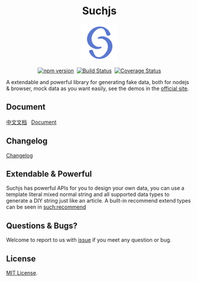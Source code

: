 <h1 align="center">Suchjs</h1>

<div align="center">
  
  ![Suchjs Logo](./source/image/logo.png)

</div>
<div align="center">

[![npm version](https://badge.fury.io/js/suchjs.svg)](https://badge.fury.io/js/suchjs)&nbsp;&nbsp;[![Build Status](https://travis-ci.com/suchjs/such.svg?branch=master)](https://travis-ci.com/suchjs/such)&nbsp;&nbsp;[![Coverage Status](https://coveralls.io/repos/github/suchjs/such/badge.svg?branch=master)](https://coveralls.io/github/suchjs/such?branch=master)

</div>


A extendable and powerful library for generating fake data, both for nodejs & browser, mock data as you want easily, see the demos in the [official site](https://www.suchjs.com/?locale=en-US).

## Document

[中文文档](https://suchjs.github.io/vp-suchjs) &nbsp; [Document](https://suchjs.github.io/vp-suchjs/en)


## Changelog

[Changelog](./CHANGELOG.md)
## Extendable & Powerful 

Suchjs has powerful APIs for you to design your own data, you can use a template literal mixed normal string and all supported data types to generate a DIY string just like an article. A built-in recommend extend types can be seen in [such:recommend](./src/extends/recommend.ts)
## Questions & Bugs?

Welcome to report to us with [issue](https://github.com/suchjs/such/issues) if you meet any question or bug. 

## License

[MIT License](./LICENSE).
